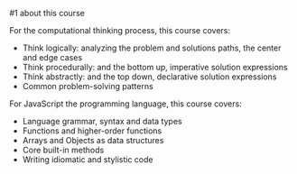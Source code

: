 #1 about this course

For the computational thinking process, this course covers:

- Think logically: analyzing the problem and solutions paths, the center and edge cases
- Think procedurally: and the bottom up, imperative solution expressions
- Think abstractly: and the top down, declarative solution expressions
- Common problem-solving patterns

For JavaScript the programming language, this course covers:

- Language grammar, syntax and data types
- Functions and higher-order functions
- Arrays and Objects as data structures
- Core built-in methods
- Writing idiomatic and stylistic code